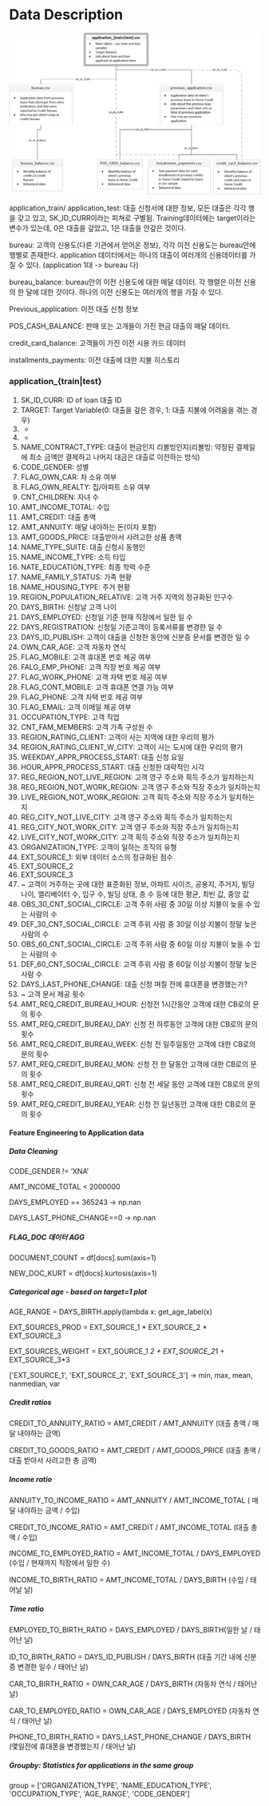 # Data Description

<img src="./image/home_credit.png"  title="table description"/>

application_train/ application_test: 대출 신청서에 대한 정보, 모든 대출은 각각 행을 갖고 있고, SK_ID_CURR이라는 피쳐로 구별됨. Training데이터에는 target이라는 변수가 있는데, 0은 대출을 갚았고, 1은 대출을 안갚은 것이다.

bureau: 고객의 신용도(다른 기관에서 얻어온 정보), 각각 이전 신용도는 bureau안에 행별로 존재한다. application 데이터에서는 하나의 대출이 여러개의 신용데이터를 가질 수 있다. (application 1대 -> bureau 다)

bureau_balance: bureau안의 이전 신용도에 대한 매달 데이터. 각 행렬은 이전 신용의 한 달에 대한 것이다. 하나의 이전 신용도는 여러개의 행을 가질 수 있다.

Previous_application: 이전 대출 신청 정보

POS_CASH_BALANCE: 판매 또는 고개들이 가진 현금 대출의 매달 데이터.

credit_card_balance: 고객들이 가진 이전 시용 카드 데이터

installments_payments: 이전 대출에 대한 지불 히스토리

### application_{train|test}

1. SK_ID_CURR: ID of loan 대출 ID
2. TARGET: Target Variable(0: 대출을 갚은 경우, 1: 대출 지불에 어려움을 겪는 경우)
3. -
4. -
5. NAME_CONTRACT_TYPE: 대출이 현금인지 리볼빙인지(리볼빙: 약정된 결제일에 최소 금액만 결제하고 나머지 대금은 대출로 이전하는 방식)
6. CODE_GENDER: 성별
7. FLAG_OWN_CAR: 차 소유 여부
8. FLAG_OWN_REALTY: 집/아파트 소유 여부
9. CNT_CHILDREN: 자녀 수
10. AMT_INCOME_TOTAL: 수입
11. AMT_CREDIT: 대출 총액
12. AMT_ANNUITY: 매달 내야하는 돈(이자 포함)
13. AMT_GOODS_PRICE: 대출받아서 사려고한 상품 총액
14. NAME_TYPE_SUITE: 대출 신청시 동행인
15. NAME_INCOME_TYPE: 소득 타입
16. NATE_EDUCATION_TYPE: 최종 학력 수준
17. NAME_FAMILY_STATUS: 가족 현황
18. NAME_HOUSING_TYPE: 주거 현황
19. REGION_POPULATION_RELATIVE: 고객 거주 지역의 정규화된 인구수
20. DAYS_BIRTH: 신청날 고객 나이
21. DAYS_EMPLOYED: 신청일 기준 현재 직장에서 일한 일 수
22. DAYS_REGISTRATION: 신청일 기준고객이 등록서류를 변경한 일 수
23. DAYS_ID_PUBLISH: 고객이 대출을 신청한 동안에 신분증 문서를 변경한 일 수
24. OWN_CAR_AGE: 고객 자동차 연식
25. FLAG_MOBILE: 고객 휴대폰 번호 제공 여부
26. FALG_EMP_PHONE: 고객 직장 번호 제공 여부
27. FLAG_WORK_PHONE: 고객 자택 번호 제공 여부
28. FLAG_CONT_MOBILE: 고객 휴대폰 연결 가능 여부
29. FLAG_PHONE: 고객 자택 번호 제공 여부
30. FLAG_EMAIL: 고객 이메일 제공 여부
31. OCCUPATION_TYPE: 고객 직업
32. CNT_FAM_MEMBERS: 고객 가족 구성원 수
33. REGION_RATING_CLIENT: 고객이 사는 지역에 대한 우리의 평가
34. REGION_RATING_CLIENT_W_CITY: 고객이 사는 도시에 대한 우리의 평가
35. WEEKDAY_APPR_PROCESS_START: 대출 신청 요일
36. HOUR_APPR_PROCESS_START: 대출 신청한 대략적인 시각
37. REG_REGION_NOT_LIVE_REGION: 고객 영구 주소와 흭득 주소가 일치하는지
38. REG_REGION_NOT_WORK_REGION: 고객 영구 주소와 직장 주소가 일치하는지
39. LIVE_REGION_NOT_WORK_REGION: 고객 흭득 주소와 직장 주소가 일치하는지
40. REG_CITY_NOT_LIVE_CITY: 고객 영구 주소와 흭득 주소가 일치하는지
41. REG_CITY_NOT_WORK_CITY: 고객 영구 주소와 직장 주소가 일치하는지
42. LIVE_CITY_NOT_WORK_CITY: 고객 흭득 주소와 직장 주소가 일치하는지
43. ORGANIZATIION_TYPE: 고객이 일하는 조직의 유형
44. EXT_SOURCE_1: 외부 데이터 소스의 정규화된 점수
45. EXT_SOURCE_2
46. EXT_SOURCE_3
47. ~ 고객이 거주하는 곳에 대한 표준화된 정보, 아파트 사이즈, 공용지, 주거지, 빌딩 나이, 엘리베이터 수, 입구 수, 빌딩 상태, 층 수 등에 대한 평균, 최빈 값, 중앙 값
94. OBS_30_CNT_SOCIAL_CIRCLE: 고객 주위 사람 중 30일 이상 지불이 늦을 수 있는 사람의 수
95. DEF_30_CNT_SOCIAL_CIRCLE: 고객 주위 사람 중 30일 이상 지불이 정말 늦은 사람의 수
96. OBS_60_CNT_SOCIAL_CIRCLE: 고객 주위 사람 중 60일 이상 지불이 늦을 수 있는 사람의 수
97. DEF_60_CNT_SOCIAL_CIRCLE: 고객 주위 사람 중 60일 이상 지불이 정말 늦은 사람 수
98. DAYS_LAST_PHONE_CHANGE: 대출 신청 며칠 전에 휴대폰을 변경했는가?
99. ~ 고객 문서 제공 횟수
119. AMT_REQ_CREDIT_BUREAU_HOUR: 신청전 1시간동안 고객에 대한 CB로의 문의 횟수
120. AMT_REQ_CREDIT_BUREAU_DAY: 신청 전 하루동안 고객에 대한 CB로의 문의 횟수
121. AMT_REQ_CREDIT_BUREAU_WEEK: 신청 전 일주일동안 고객에 대한 CB로의 문의 횟수
122. AMT_REQ_CREDIT_BUREAU_MON: 신청 전 한 달동안 고객에 대한 CB로의 문의 횟수
123. AMT_REQ_CREDIT_BUREAU_QRT: 신청 전 세달 동안 고객에 대한 CB로의 문의 횟수
124. AMT_REQ_CREDIT_BUREAU_YEAR: 신청 전 일년동안 고객에 대한 CB로의 문의 횟수

#### Feature Engineering to Application data

##### Data Cleaning

CODE_GENDER != ‘XNA’

AMT_INCOME_TOTAL < 2000000

DAYS_EMPLOYED == 365243 -> np.nan

DAYS_LAST_PHONE_CHANGE==0 -> np.nan


##### FLAG_DOC 데이터 AGG

DOCUMENT_COUNT = df[docs].sum(axis=1)

NEW_DOC_KURT = df[docs].kurtosis(axis=1)

##### Categorical age - based on target=1 plot

AGE_RANGE =  DAYS_BIRTH.apply(lambda x: get_age_label(x)

EXT_SOURCES_PROD = EXT_SOURCE_1 * EXT_SOURCE_2 * EXT_SOURCE_3

EXT_SOURCES_WEIGHT = EXT_SOURCE_1 *2 + EXT_SOURCE_2*1 + EXT_SOURCE_3*3

['EXT_SOURCE_1', 'EXT_SOURCE_2', 'EXT_SOURCE_3'] -> min, max, mean, nanmedian, var

##### Credit ratios

CREDIT_TO_ANNUITY_RATIO = AMT_CREDIT / AMT_ANNUITY  (대출 총액 / 매달 내야하는 금액)

CREDIT_TO_GOODS_RATIO = AMT_CREDIT / AMT_GOODS_PRICE (대출 총액 / 대출 받아서 사려고한 총 금액)

##### Income ratio

ANNUITY_TO_INCOME_RATIO = AMT_ANNUITY / AMT_INCOME_TOTAL ( 매달 내야하는 금액 / 수입)

CREDIT_TO_INCOME_RATIO = AMT_CREDIT / AMT_INCOME_TOTAL (대출 총액 / 수입)

INCOME_TO_EMPLOYED_RATIO = AMT_INCOME_TOTAL / DAYS_EMPLOYED (수입 / 현재까지 직장에서 일한 수)

INCOME_TO_BIRTH_RATIO = AMT_INCOME_TOTAL / DAYS_BIRTH (수입 / 태어날 날)

##### Time ratio

EMPLOYED_TO_BIRTH_RATIO = DAYS_EMPLOYED / DAYS_BIRTH(일한 날 / 태어난 날)

ID_TO_BIRTH_RATIO = DAYS_ID_PUBLISH / DAYS_BIRTH (대출 기간 내에 신분증 변경한 일수 / 태어난 날)

CAR_TO_BIRTH_RATIO = OWN_CAR_AGE / DAYS_BIRTH (자동차 연식 / 태어난 날)

CAR_TO_EMPLOYED_RATIO = OWN_CAR_AGE / DAYS_EMPLOYED (자동차 연식 / 태어난 날)

PHONE_TO_BIRTH_RATIO = DAYS_LAST_PHONE_CHANGE / DAYS_BIRTH (몇일전에 휴대폰을 변경했는지 / 태어난 날)

##### Groupby: Statistics for applications in the same group
group = ['ORGANIZATION_TYPE', 'NAME_EDUCATION_TYPE', 'OCCUPATION_TYPE', 'AGE_RANGE', 'CODE_GENDER']
